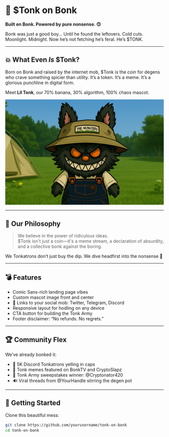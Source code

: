 # 🥊 $Tonk on Bonk

**Built on Bonk. Powered by pure nonsense. 🙃**

Bonk was just a good boy...
Until he found the leftovers.
Cold cuts. Moonlight. Midnight.
Now he’s not fetching 
he’s feral.
He’s $TONK.

---

## 💥 What Even *Is* $Tonk?

Born on Bonk and raised by the internet mob, $Tonk is the coin for degens who crave something spicier than utility. It’s a token. It’s a meme. It’s a glorious punchline in digital form.

Meet **Lil Tonk**, our 70% banana, 30% algorithm, 100% chaos mascot.

![Lil Tonk Mascot](tonk-image.jpg)

---

## 🧠 Our Philosophy

> We believe in the power of ridiculous ideas.  
> $Tonk isn't just a coin—it's a meme stream, a declaration of absurdity, and a collective bonk against the boring.

We Tonkatrons don’t just buy the dip. We dive headfirst into the nonsense 🍌

---

## 💣 Features

- Comic Sans-rich landing page vibes
- Custom mascot image front and center
- 🔗 Links to your social mob: Twitter, Telegram, Discord
- Responsive layout for hodling on any device
- CTA button for building the Tonk Army
- Footer disclaimer: “No refunds. No regrets.”

---

## 🏆 Community Flex

We’ve already bonked it:
- 🎉 5K Discord Tonkatrons yelling in caps
- 🐸 Tonk memes featured on BonkTV and CryptoSlapz
- 💸 Tonk Army sweepstakes winner: @Cryptonator420
- 🔊 Viral threads from @YourHandle stirring the degen pot

---

## 🚀 Getting Started

Clone this beautiful mess:
```bash
git clone https://github.com/yourusername/tonk-on-bonk
cd tonk-on-bonk
